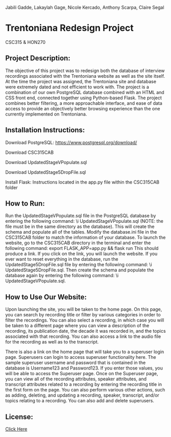 Jabili Gadde, 
Lakaylah Gage, 
Nicole Kercado, 
Anthony Scarpa, 
Claire Segal

# Trentoniana Redesign Project

CSC315 & HON270


## Project Description:

The objective of this project was to redesign both the database of interview recordings associated with the Trentoniana website as well as the site itself. At the time the project was assigned, the Trentoniana site and database were extremely dated and not efficient to work with. The project is a combination of our own PostgreSQL database combined with an HTML and CSS front end, connected together using Python-based Flask. The project combines better filtering, a more approachable interface, and ease of data access to provide an objectively better browsing experience than the one currently implemented on Trentoniana.

## Installation Instructions:

Download PostgreSQL: https://www.postgresql.org/download/

Download CSC315CAB

Download UpdatedStageVPopulate.sql

Download UpdatedStage5DropFile.sql

Install Flask: Instructions located in the app.py file within the CSC315CAB folder

## How to Run:

Run the UpdatedStageVPopulate.sql file in the PostgreSQL database by entering the following command: \i UpdatedStageVPopulate.sql (NOTE: the file must be in the same directory as the database). This will create the schema and populate all of the tables.
Modify the database.ini file in the CSC315CAB folder to match the information of your database.
To launch the website, go to the CSC315CAB directory in the terminal and enter the following command: export FLASK_APP=app.py && flask run
This should produce a link. If you click on the link, you will launch the website.
If you ever want to reset everything in the database, run the UpdatedStage5DropFile.sql file by entering the following command: \i UpdatedStage5DropFile.sql. Then create the schema and populate the database again by entering the following command: \i UpdatedStageVPopulate.sql.

## How to Use Our Website:

Upon launching the site, you will be taken to the home page. On this page, you can search by recording title or filter by various categories in order to filter the recordings. You can also select a recording, in which case you will be taken to a different page where you can view a description of the recording, its publication date, the decade it was recorded in, and the topics associated with that recording. You can also access a link to the audio file for the recording as well as to the transcript. 

There is also a link on the home page that will take you to a superuser login page. Superusers can login to access superuser functionality here. The sample superuser username and password that is contained in the database is Username123 and Password123. If you enter those values, you will be able to access the Superuser page. Once on the Superuser page, you can view all of the recording attributes, speaker attributes, and transcript attributes related to a recording by entering the recording title in the first form on the page. You can also perform various other actions, such as adding, deleting, and updating a recording, speaker, transcript, and/or topics relating to a recording. You can also add and delete superusers.

## License:

[Click Here](https://github.com/gaddej1/Trentoniana-Redesign/blob/main/OpenSourceLicense)
